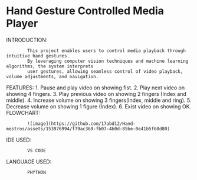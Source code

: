 # Hand Gesture Controlled Media Player
INTRODUCTION:
            
            This project enables users to control media playback through intuitive hand gestures. 
            By leveraging computer vision techniques and machine learning algorithms, the system interprets 
            user gestures, allowing seamless control of video playback, volume adjustments, and navigation.
FEATURES:
            1. Pause and play video on showing fist.
            2. Play next video on showing  4 fingers.
            3. Play previous video on showing 2 fingers (Index and middle).
            4. Increase volume on showing 3 fingers(Index, middle and ring).
            5. Decrease volume on showing 1 figure (Index).
            6. Exist video on showing OK.
FLOWCHART:

            ![image](https://github.com/17abd12/Hand-mestros/assets/153976994/f79ac369-fb07-4b0d-85be-0e41b5f68d80)
IDE USED:
          
            VS CODE
            
LANGUAGE USED:

            PHYTHON

